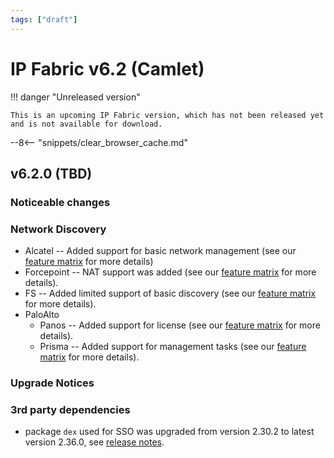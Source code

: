```yaml
---
tags: ["draft"]
---
```


# IP Fabric v6.2 (Camlet)

!!! danger "Unreleased version"

    This is an upcoming IP Fabric version, which has not been released yet and is not available for download.

--8<-- "snippets/clear_browser_cache.md"

## v6.2.0 (TBD)

### Noticeable changes

### Network Discovery

- Alcatel -- Added support for basic network management (see our [feature matrix](https://matrix.ipfabric.io) for more details)
- Forcepoint -- NAT support was added (see our [feature matrix](https://matrix.ipfabric.io) for more details).
- FS -- Added limited support of basic discovery (see our [feature matrix](https://matrix.ipfabric.io) for more details).
- PaloAlto
    - Panos -- Added support for license (see our [feature matrix](https://matrix.ipfabric.io) for more details).
    - Prisma -- Added support for management tasks (see our [feature matrix](https://matrix.ipfabric.io) for more details).
### Upgrade Notices

###  3rd party dependencies

- package `dex` used for SSO was upgraded from version 2.30.2 to latest version 2.36.0, see [release notes](https://github.com/dexidp/dex/releases).
